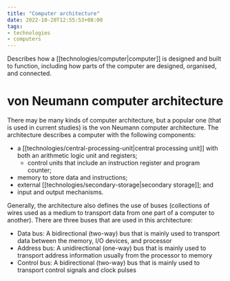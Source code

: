 ```yaml
---
title: "Computer architecture"
date: 2022-10-20T12:55:53+08:00
tags:
- technologies
- computers
---
```


Describes how a [[technologies/computer|computer]] is designed and built to function, including how parts of the computer are designed, organised, and connected.

# von Neumann computer architecture

There may be many kinds of computer architecture, but a popular one (that is used in current studies) is the von Neumann computer architecture. The architecture describes a computer with the following components:

- a [[technologies/central-processing-unit|central processing unit]] with both an arithmetic logic unit and registers;
	- control units that include an instruction register and program counter;
- memory to store data and instructions;
- external [[technologies/secondary-storage|secondary storage]]; and
- input and output mechanisms.

Generally, the architecture also defines the use of buses (collections of wires used as a medium to transport data from one part of a computer to another). There are three buses that are used in this architecture:

- Data bus: A bidirectional (two-way) bus that is mainly used to transport data between the memory, I/O devices, and processor
- Address bus: A unidirectional (one-way) bus that is mainly used to transport address information usually from the processor to memory
- Control bus: A bidirectional (two-way) bus that is mainly used to transport control signals and clock pulses